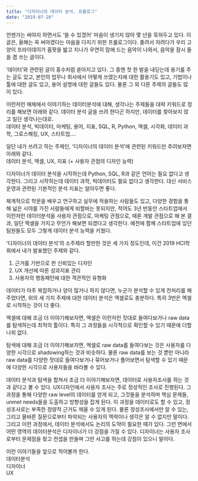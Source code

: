 ```yaml
---
title: "디자이너의 데이터 분석. 프롤로그"
date: "2019-07-28"
---
```


언젠가는 써야지 하면서도 ‘쓸 수 있겠어’ 마음이 생기지 않아 몇 년을 묵혀두고 있다. 이 글은, 올해는 꼭 써야겠다는 마음을 다지기 위한 프롤로그이다. 졸려서 자려다가 우리 고양이 프라이데이가 홈팟을 밟고 지나가 우연히 맘에 드는 음악이 나와서, 음악을 잠시 들을 겸 쓰는 글이다.

‘데이터’와 관련된 글이 홍수처럼 쏟아지고 있다. 그 중엔 첫 한 발을 내딛는데 용기를 주는 글도 있고, 본인의 업무나 회사에서 어떻게 쓰였는지에 대한 활용기도 있고, 기법이나 툴에 대한 글도 있고, 용어 설명에 대한 글들도 있다. 물론 그 외 다른 주제의 글들도 많이 있다.

이런저런 매체에서 이야기하는 데이터분석에 대해, 생각나는 주제들을 대략 키워드로 정리를 해보면 아래와 같다. 데이터 분석 글을 쓰려 한다곤 하지만, 데이터를 찾아보지 않고 일단 생각나는대로.  
데이터 분석, 빅데이터, 마케팅, 용어, 지표, SQL, R, Python, 엑셀, 시각화, 데이터 과학, 그로스해킹, UX, 스타트업….

일단 내가 쓰려고 하는 주제인, ‘디자이너의 데이터 분석’에 관련된 키워드만 추려보자면 아래와 같다.  
데이터 분석, 엑셀, UX, 지표 (+ 사용자 관점의 디자인 능력)

디자이너가 데이터 분석을 시작하는데 Python, SQL, R과 같은 언어는 필요 없다고 생각한다. 그리고 시작하는데 데이터 과학, 빅데이터도 필요 없다고 생각한다. 대신 서비스 운영과 관련된 기본적인 분석 지표는 알아두면 좋다.

체계적으로 학문을 배우고 연구하고 실무에 적용하는 사람들도 있고, 다양한 경험을 통해 넓은 시야를 가진 사람들에게 비할바는 못되지만, 적어도 3년 반동안 스타트업에서 이런저런 데이터분석을 사용자 관점으로, 마케팅 관점으로, 때론 개발 관점으로 해 본 결과, 일단 엑셀을 가지고 무언가 해보면 되겠다고 생각한다. 예전에 함께 스타트업에 있던 팀원들도 모두 그렇게 데이터 분석 능력을 키웠다.

‘디자이너의 데이터 분석’의 소주제라 할만한 것은 세 가지 정도인데, 이건 2019 HCI학회에서 내가 발표했던 주제와 같다.

1. 근거를 기반으로 한 신뢰있는 디자인
2. UX 개선에 따른 성과지표 관리
3. 사용자의 행동패턴에 대한 객관적인 유형화

데이터가 아주 복잡하거나 양이 많거나 하지 않다면, 누군가 분석할 수 있게 전처리를 해주었다면, 위의 세 가지 주제에 대한 데이터 분석은 엑셀로도 충분하다. 특히 3번은 엑셀로 시작하는 것이 더 좋다.

엑셀에 대해 조금 더 이야기해보자면, 엑셀은 이런저런 잣대로 들여다보거나 raw data를 탐색하는데 최적의 툴이다. 특히 그 과정들을 시각적으로 확인할 수 있기 때문에 더할나위 없다.

탐색에 대해 조금 더 이야기해보자면, 엑셀로 raw data를 들여다보는 것은 사용자를 다양한 시각으로 shadowing하는 것과 비슷하다. 물론 raw data를 보는 것 뿐만 아니라 raw data를 다양한 잣대로 들여다보거나 묶어보거나 풀어보면서 탐색할 수 있기 때문에 다양한 시각으로 사용자들을 바라볼 수 있다.

데이터 분석과 탐색을 합쳐서 조금 더 이야기해보자면, 데이터로 사용자조사를 하는 것과 같다고 볼 수 있다. UX디자인에서 사용자 조사는 주로 정성적인 조사로 진행된다. 그 과정을 통해 다양한 raw level의 데이터를 얻게 되고, 그것들을 분석하며 핵심 문제들, unmet needs들을 도출하고 방향성을 잡게 된다. 이 과정을 데이터로도 할 수 있고, 정성조사로는 부족한 정량적 근거도 채울 수 있게 된다. 물론 정성조사에서만 알 수 있는, 그리고 올바른 질문으로부터 파악되는 사용자의 맥락이나 생각은 알 수 없지만 말이다. 그리고 이런 과정에서, 데이터 분석에서도 논리의 도약이 필요한 때가 있다. 그런 면에서 어떤 영역의 데이터분석은 디자이너가 더 강점을 가질 수 있다. 디자이너는 사용자 조사로부터 문제점을 찾고 컨셉을 만들며 그런 사고를 하는데 강점이 있으니 말이다.

이런 이야기들을 앞으로 적어볼까 한다.  
데이터분석  
디자이너  
UX

